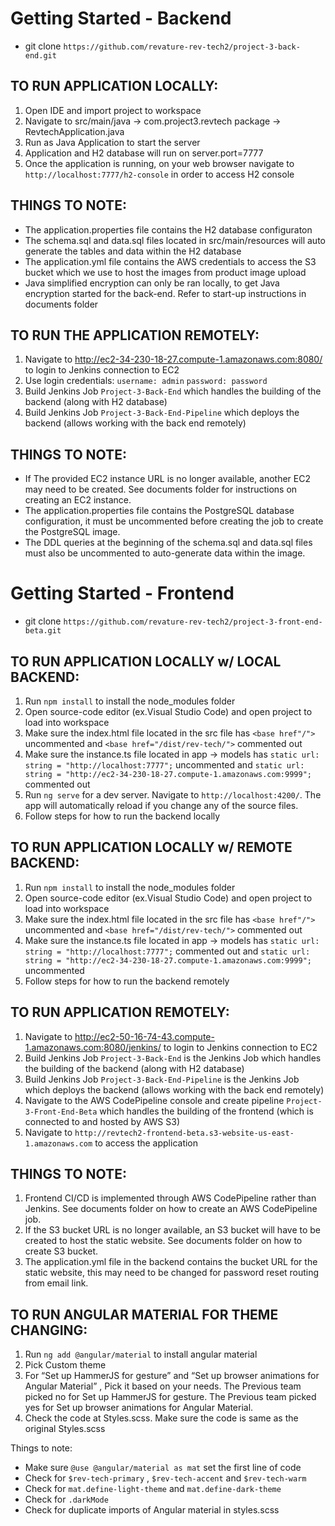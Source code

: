 # Getting Started - Backend

* git clone `https://github.com/revature-rev-tech2/project-3-back-end.git`

TO RUN APPLICATION LOCALLY:
----
1. Open IDE and import project to workspace
2. Navigate to src/main/java -> com.project3.revtech package -> RevtechApplication.java
3. Run as Java Application to start the server
4. Application and H2 database will run on server.port=7777
5. Once the application is running, on your web browser navigate to `http://localhost:7777/h2-console` in order to access H2 console

THINGS TO NOTE:
----
* The application.properties file contains the H2 database configuraton
* The schema.sql and data.sql files located in src/main/resources will auto generate the tables and data within the H2 database
* The application.yml file contains the AWS credentials to access the S3 bucket which we use to host the images from product image upload
* Java simplified encryption can only be ran locally, to get Java encryption started for the back-end. Refer to start-up instructions in documents folder

TO RUN THE APPLICATION REMOTELY:
----
1. Navigate to http://ec2-34-230-18-27.compute-1.amazonaws.com:8080/ to login to Jenkins connection to EC2
2. Use login credentials: `username: admin` `password: password`
3. Build Jenkins Job `Project-3-Back-End` which handles the building of the backend (along with H2 database)
4. Build Jenkins Job `Project-3-Back-End-Pipeline` which deploys the backend (allows working with the back end remotely)

THINGS TO NOTE:
----
* If The provided EC2 instance URL is no longer available, another EC2 may need to be created. See documents folder for instructions on creating an EC2 instance.
* The application.properties file contains the PostgreSQL database configuration, it must be uncommented before creating the job to create the PostgreSQL image.
* The DDL queries at the beginning of the schema.sql and data.sql files must also be uncommented to auto-generate data within the image.

# Getting Started - Frontend
* git clone `https://github.com/revature-rev-tech2/project-3-front-end-beta.git`

TO RUN APPLICATION LOCALLY w/ LOCAL BACKEND:
----
1. Run `npm install` to install the node_modules folder
2. Open source-code editor (ex.Visual Studio Code) and open project to load into workspace
3. Make sure the index.html file located in the src file has `<base href"/">` uncommented and `<base href="/dist/rev-tech/">` commented out
4. Make sure the instance.ts file located in app -> models has `static url: string = "http://localhost:7777";` uncommented and `static url: string = "http://ec2-34-230-18-27.compute-1.amazonaws.com:9999";` commented out 
5. Run `ng serve` for a dev server. Navigate to `http://localhost:4200/`. The app will automatically reload if you change any of the source files.
6. Follow steps for how to run the backend locally

TO RUN APPLICATION LOCALLY w/ REMOTE BACKEND:
----
1. Run `npm install` to install the node_modules folder
2. Open source-code editor (ex.Visual Studio Code) and open project to load into workspace
3. Make sure the index.html file located in the src file has `<base href"/">` uncommented and `<base href="/dist/rev-tech/">` commented out
4. Make sure the instance.ts file located in app -> models has `static url: string = "http://localhost:7777";` commented out and `static url: string = "http://ec2-34-230-18-27.compute-1.amazonaws.com:9999";` uncommented
5. Follow steps for how to run the backend remotely

TO RUN APPLICATION REMOTELY:
----
1. Navigate to http://ec2-50-16-74-43.compute-1.amazonaws.com:8080/jenkins/ to login to Jenkins connection to EC2
2. Build Jenkins Job `Project-3-Back-End` is the Jenkins Job which handles the building of the backend (along with H2 database)
3. Build Jenkins Job `Project-3-Back-End-Pipeline` is the Jenkins Job which deploys the backend (allows working with the back end remotely)
4. Navigate to the AWS CodePipeline console and create pipeline `Project-3-Front-End-Beta` which handles the building of the frontend (which is connected to and hosted by AWS S3)
5. Navigate to `http://revtech2-frontend-beta.s3-website-us-east-1.amazonaws.com` to access the application

THINGS TO NOTE:
--
1. Frontend CI/CD is implemented through AWS CodePipeline rather than Jenkins. See documents folder on how to create an AWS CodePipeline job.
2. If the S3 bucket URL is no longer available, an S3 bucket will have to be created to host the static website. See documents folder on how to create S3 bucket.
3. The application.yml file in the backend contains the bucket URL for the static website, this may need to be changed for password reset routing from email link. 

TO RUN ANGULAR MATERIAL FOR THEME CHANGING:
----
1.	Run `ng add @angular/material` to install angular material
2.	Pick  Custom theme 
3.	For “Set up HammerJS for gesture” and “Set up browser animations for Angular Material” , 
Pick it based on your needs. 
The Previous team picked no for Set up HammerJS for gesture.
The Previous team picked yes for Set up browser animations for Angular Material.
4.	Check the code at Styles.scss. Make sure the code is same as the original Styles.scss

Things to note:
* Make sure `@use @angular/material as mat` set the first line of code
* Check for `$rev-tech-primary` , `$rev-tech-accent` and `$rev-tech-warm` 
* Check for `mat.define-light-theme` and `mat.define-dark-theme`
* Check for `.darkMode`
* Check for duplicate imports of Angular material in styles.scss 
